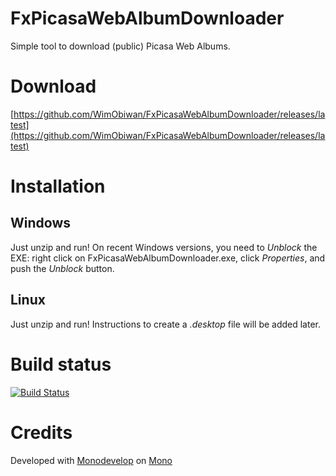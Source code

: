 # FxPicasaWebAlbumDownloader
Simple tool to download (public) Picasa Web Albums.

# Download
[https://github.com/WimObiwan/FxPicasaWebAlbumDownloader/releases/latest](https://github.com/WimObiwan/FxPicasaWebAlbumDownloader/releases/latest)

# Installation
## Windows
Just unzip and run! On recent Windows versions, you need to _Unblock_ the EXE: right click on FxPicasaWebAlbumDownloader.exe, click _Properties_, and push the _Unblock_ button.
## Linux
Just unzip and run! Instructions to create a _.desktop_ file will be added later.

# Build status
[![Build Status](https://travis-ci.org/WimObiwan/FxPicasaWebAlbumDownloader.svg?branch=master)](https://travis-ci.org/WimObiwan/FxPicasaWebAlbumDownloader)

# Credits
Developed with [Monodevelop](http://www.monodevelop.com/) on [Mono](http://www.mono-project.com/)
